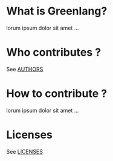 # What is Greenlang?

lorum ipsum dolor sit amet \...

# Who contributes ?

See [AUTHORS](AUTHORS.rst)

# How to contribute ?

lorum ipsum dolor sit amet \...

# Licenses

See [LICENSES](LICENSES.rst)
